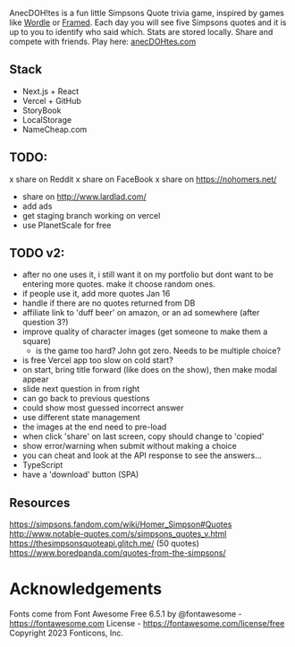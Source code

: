 AnecDOH!tes is a fun little Simpsons Quote trivia game, inspired by games like [Wordle](https://www.nytimes.com/games/wordle/index.html) or [Framed](www.framed.wtf). Each day you will see five Simpsons quotes and it is up to you to identify who said which. Stats are stored locally. Share and compete with friends. Play here: [anecDOHtes.com](https://www.anecdohtes.com)

## Stack

- Next.js + React
- Vercel + GitHub
- StoryBook
- LocalStorage
- NameCheap.com

## TODO:

x share on Reddit
x share on FaceBook
x share on https://nohomers.net/

- share on http://www.lardlad.com/
- add ads
- get staging branch working on vercel
- use PlanetScale for free

## TODO v2:

- after no one uses it, i still want it on my portfolio but dont want to be entering more quotes. make it choose random ones.
- if people use it, add more quotes Jan 16
- handle if there are no quotes returned from DB
- affiliate link to 'duff beer' on amazon, or an ad somewhere (after question 3?)
- improve quality of character images (get someone to make them a square)
  - is the game too hard? John got zero. Needs to be multiple choice?
- is free Vercel app too slow on cold start?
- on start, bring title forward (like does on the show), then make modal appear
- slide next question in from right
- can go back to previous questions
- could show most guessed incorrect answer
- use different state management
- the images at the end need to pre-load
- when click 'share' on last screen, copy should change to 'copied'
- show error/warning when submit without making a choice
- you can cheat and look at the API response to see the answers...
- TypeScript
- have a 'download' button (SPA)

## Resources

https://simpsons.fandom.com/wiki/Homer_Simpson#Quotes
http://www.notable-quotes.com/s/simpsons_quotes_v.html
https://thesimpsonsquoteapi.glitch.me/ (50 quotes)
https://www.boredpanda.com/quotes-from-the-simpsons/

# Acknowledgements

Fonts come from Font Awesome Free 6.5.1 by @fontawesome - https://fontawesome.com License - https://fontawesome.com/license/free Copyright 2023 Fonticons, Inc.

